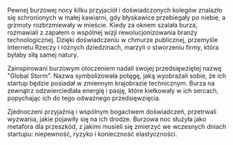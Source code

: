 Pewnej burzowej nocy kilku przyjaciół i doświadczonych kolegów znalazło się schronionych w małej kawiarni, gdy błyskawice przebiegały po niebie, a grzmoty rozbrzmiewały w mieście. Kiedy za oknem szalała burza, rozmawiali z zapałem o wspólnej wizji rewolucjonizowania branży technologicznej. Dzięki doświadczeniu w chmurze publicznej, przemyśle Internetu Rzeczy i różnych dziedzinach, marzyli o stworzeniu firmy, która byłaby siłą samej natury.

Zainspirowani burzowym otoczeniem nadali swojej przedsięwziętej nazwę "Global Storm". Nazwa symbolizowała potęgę, jaką wyobrażali sobie, że ich startup będzie posiadał w zmiennym krajobrazie technicznym. Burza na zewnątrz odzwierciedlała energię i pasję, które kiełkowały w ich sercach, popychając ich do tego odważnego przedsięwzięcia.

Zjednoczeni przyjaźnią i wspólnym bogactwem doświadczeń, przetrwali wyzwania, jakie pojawiły się na ich drodze. Burzowa noc służyła jako metafora dla przeszkód, z jakimi musieli się zmierzyć we wczesnych dniach startupu: niepewność, ryzyko i konieczność elastyczności.